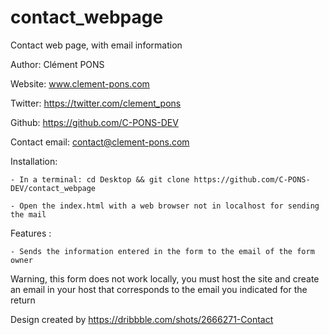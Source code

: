 # contact_webpage
Contact web page, with email information

Author: Clément PONS

Website: www.clement-pons.com

Twitter: https://twitter.com/clement_pons

Github: https://github.com/C-PONS-DEV

Contact email: contact@clement-pons.com

Installation:

    - In a terminal: cd Desktop && git clone https://github.com/C-PONS-DEV/contact_webpage

    - Open the index.html with a web browser not in localhost for sending the mail
    
Features :

    - Sends the information entered in the form to the email of the form owner
    


Warning, this form does not work locally, you must host the site and create an email in your host that corresponds to the email you indicated for the return

Design created by https://dribbble.com/shots/2666271-Contact
